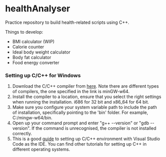 # healthAnalyser

Practice repository to build health-related scripts using C++.

Things to develop:
- BMI calculator (WIP)
- Calorie counter
- Ideal body weight calculator
- Body fat calculator
- Food energy converter

### Setting up C/C++ for Windows
1. Download the C/C++ compiler from [here](https://sourceforge.net/projects/mingw-w64/files/Toolchains%20targetting%20Win32/Personal%20Builds/mingw-builds/installer/mingw-w64-install.exe/download). Note there are different types of compilers, the one specified in the link is minGW-w64.
2. Install the compiler to a location, ensure that you select the right settings when running the installation. i686 for 32 bit and x86_64 for 64 bit.
3. Make sure you configure your system variable path to include the path of installation, specifically pointing to the 'bin' folder. For example, C:/mingw-w64/bin.
4. Open up your command prompt and enter "g++ --version" or "gdb --version". If the command is unrecognised, the compiler is not installed correctly.
5. This is a good [guide](https://code.visualstudio.com/docs/cpp/config-mingw) to setting up C/C++ environment with Visual Studio Code as the IDE. You can find other tutorials for setting up C++ in different operating systems.
